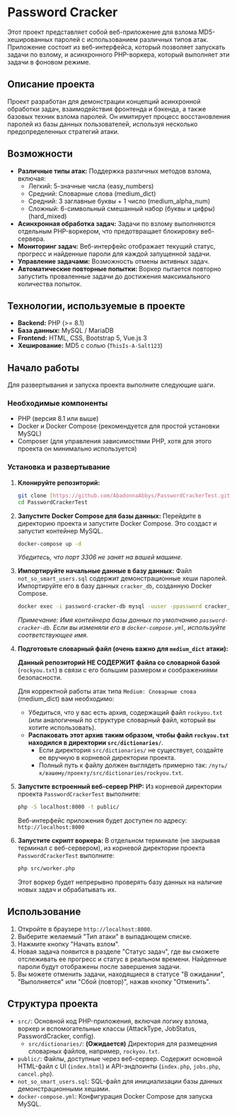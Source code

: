 # Password Cracker

Этот проект представляет собой веб-приложение для взлома MD5-хешированных паролей с использованием различных типов атак. Приложение состоит из веб-интерфейса, который позволяет запускать задачи по взлому, и асинхронного PHP-воркера, который выполняет эти задачи в фоновом режиме.

## Описание проекта

Проект разработан для демонстрации концепций асинхронной обработки задач, взаимодействия фронтенда и бэкенда, а также базовых техник взлома паролей. Он имитирует процесс восстановления паролей из базы данных пользователей, используя несколько предопределенных стратегий атаки.

## Возможности

* **Различные типы атак:** Поддержка различных методов взлома, включая:
    * Легкий: 5-значные числа (easy_numbers)
    * Средний: Словарные слова (medium_dict)
    * Средний: 3 заглавные буквы + 1 число (medium_alpha_num)
    * Сложный: 6-символьный смешанный набор (буквы и цифры) (hard_mixed)
* **Асинхронная обработка задач:** Задачи по взлому выполняются отдельным PHP-воркером, что предотвращает блокировку веб-сервера.
* **Мониторинг задач:** Веб-интерфейс отображает текущий статус, прогресс и найденные пароли для каждой запущенной задачи.
* **Управление задачами:** Возможность отмены активных задач.
* **Автоматические повторные попытки:** Воркер пытается повторно запустить проваленные задачи до достижения максимального количества попыток.

## Технологии, используемые в проекте

* **Backend:** PHP (>= 8.1)
* **База данных:** MySQL / MariaDB
* **Frontend:** HTML, CSS, Bootstrap 5, Vue.js 3
* **Хеширование:** MD5 с солью (`ThisIs-A-Salt123`)

## Начало работы

Для развертывания и запуска проекта выполните следующие шаги.

### Необходимые компоненты

* PHP (версия 8.1 или выше)
* Docker и Docker Compose (рекомендуется для простой установки MySQL)
* Composer (для управления зависимостями PHP, хотя для этого проекта он минимально используется)

### Установка и развертывание

1.  **Клонируйте репозиторий:**
    ```bash
    git clone [https://github.com/AbadonnaAbbys/PasswordCrackerTest.git](https://github.com/AbadonnaAbbys/PasswordCrackerTest.git)
    cd PasswordCrackerTest
    ```

2.  **Запустите Docker Compose для базы данных:**
    Перейдите в директорию проекта и запустите Docker Compose. Это создаст и запустит контейнер MySQL.
    ```bash
    docker-compose up -d
    ```
    *Убедитесь, что порт 3306 не занят на вашей машине.*

3.  **Импортируйте начальные данные в базу данных:**
    Файл `not_so_smart_users.sql` содержит демонстрационные хеши паролей. Импортируйте его в базу данных `cracker_db`, созданную Docker Compose.
    ```bash
    docker exec -i password-cracker-db mysql -uuser -ppassword cracker_db < not_so_smart_users.sql
    ```
    *Примечание: Имя контейнера базы данных по умолчанию `password-cracker-db`. Если вы изменяли его в `docker-compose.yml`, используйте соответствующее имя.*

4.  **Подготовьте словарный файл (очень важно для `medium_dict` атаки):**

    **Данный репозиторий НЕ СОДЕРЖИТ файла со словарной базой** (`rockyou.txt`) в связи с его большим размером и соображениями безопасности.

    Для корректной работы атак типа `Medium: Словарные слова` (medium_dict) вам необходимо:
    * Убедиться, что у вас есть архив, содержащий файл `rockyou.txt` (или аналогичный по структуре словарный файл, который вы хотите использовать).
    * **Распаковать этот архив таким образом, чтобы файл `rockyou.txt` находился в директории `src/dictionaries/`**.
        * Если директория `src/dictionaries/` не существует, создайте ее вручную в корневой директории проекта.
        * Полный путь к файлу должен выглядеть примерно так: `/путь/к/вашему/проекту/src/dictionaries/rockyou.txt`.

5.  **Запустите встроенный веб-сервер PHP:**
    Из корневой директории проекта `PasswordCrackerTest` выполните:
    ```bash
    php -S localhost:8000 -t public/
    ```
    Веб-интерфейс приложения будет доступен по адресу: `http://localhost:8000`

6.  **Запустите скрипт воркера:**
    В отдельном терминале (не закрывая терминал с веб-сервером), из корневой директории проекта `PasswordCrackerTest` выполните:
    ```bash
    php src/worker.php
    ```
    Этот воркер будет непрерывно проверять базу данных на наличие новых задач и обрабатывать их.

## Использование

1.  Откройте в браузере `http://localhost:8000`.
2.  Выберите желаемый "Тип атаки" в выпадающем списке.
3.  Нажмите кнопку "Начать взлом".
4.  Новая задача появится в разделе "Статус задач", где вы сможете отслеживать ее прогресс и статус в реальном времени. Найденные пароли будут отображены после завершения задачи.
5.  Вы можете отменить задачи, находящиеся в статусе "В ожидании", "Выполняется" или "Сбой (повтор)", нажав кнопку "Отменить".

## Структура проекта

* `src/`: Основной код PHP-приложения, включая логику взлома, воркер и вспомогательные классы (AttackType, JobStatus, PasswordCracker, config).
    * `src/dictionaries/`: **(Ожидается)** Директория для размещения словарных файлов, например, `rockyou.txt`.
* `public/`: Файлы, доступные через веб-сервер. Содержит основной HTML-файл с UI (`index.html`) и API-эндпоинты (`index.php`, `jobs.php`, `cancel.php`).
* `not_so_smart_users.sql`: SQL-файл для инициализации базы данных демонстрационными хешами.
* `docker-compose.yml`: Конфигурация Docker Compose для запуска MySQL.